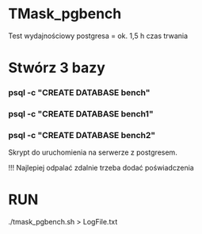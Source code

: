 # TMask_pgbench
Test wydajnościowy postgresa = ok. 1,5 h czas trwania


# Stwórz 3 bazy

### psql -c "CREATE DATABASE bench"
### psql -c "CREATE DATABASE bench1"
### psql -c "CREATE DATABASE bench2"

Skrypt do uruchomienia na serwerze z postgresem. 

!!! Najlepiej odpalać zdalnie trzeba dodać poświadczenia

# RUN
./tmask_pgbench.sh > LogFile.txt
